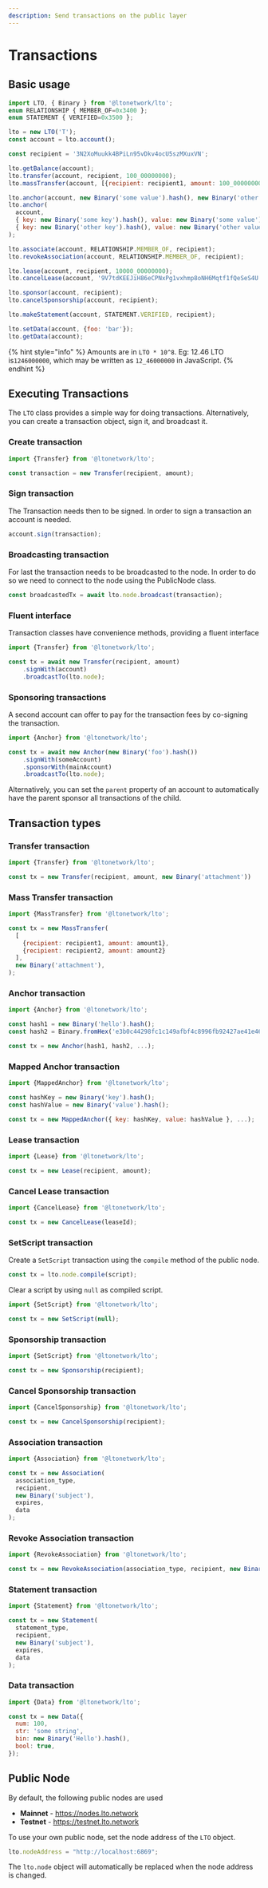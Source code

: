 ```yaml
---
description: Send transactions on the public layer
---
```


# Transactions

## Basic usage

```js
import LTO, { Binary } from '@ltonetwork/lto';
enum RELATIONSHIP { MEMBER_OF=0x3400 };
enum STATEMENT { VERIFIED=0x3500 };

lto = new LTO('T');
const account = lto.account();

const recipient = '3N2XoMuukk4BPiLn95vDkv4ocU5szMXuxVN';

lto.getBalance(account);
lto.transfer(account, recipient, 100_00000000);
lto.massTransfer(account, [{recipient: recipient1, amount: 100_00000000}, {recipient: recipient2, amount: 50_00000000}]);

lto.anchor(account, new Binary('some value').hash(), new Binary('other value').hash());
lto.anchor(
  account,
  { key: new Binary('some key').hash(), value: new Binary('some value').hash() },
  { key: new Binary('other key').hash(), value: new Binary('other value').hash() },
);

lto.associate(account, RELATIONSHIP.MEMBER_OF, recipient);
lto.revokeAssociation(account, RELATIONSHIP.MEMBER_OF, recipient);

lto.lease(account, recipient, 10000_00000000);
lto.cancelLease(account, '9V7tdKEEJiH86eCPNxPg1vxhmp8oNH6Mqtf1fQeSeS4U');

lto.sponsor(account, recipient);
lto.cancelSponsorship(account, recipient);

lto.makeStatement(account, STATEMENT.VERIFIED, recipient);

lto.setData(account, {foo: 'bar'});
lto.getData(account);
```

{% hint style="info" %}
Amounts are in `LTO * 10^8`. Eg: 12.46 LTO is`1246000000`, which may be written as `12_46000000` in JavaScript.
{% endhint %}

## Executing Transactions

The `LTO` class provides a simple way for doing transactions. Alternatively, you can create a transaction object, sign it, and broadcast it.

### Create transaction

```js
import {Transfer} from '@ltonetwork/lto';

const transaction = new Transfer(recipient, amount);
```

### Sign transaction

The Transaction needs then to be signed. In order to sign a transaction an account is needed.

```js
account.sign(transaction);
```

### Broadcasting transaction

For last the transaction needs to be broadcasted to the node. In order to do so we need to connect to the node using the PublicNode class.

```js
const broadcastedTx = await lto.node.broadcast(transaction);
```

### Fluent interface

Transaction classes have convenience methods, providing a fluent interface

```js
import {Transfer} from '@ltonetwork/lto';

const tx = await new Transfer(recipient, amount)
    .signWith(account)
    .broadcastTo(lto.node);
```

### Sponsoring transactions

A second account can offer to pay for the transaction fees by co-signing the transaction.

```js
import {Anchor} from '@ltonetwork/lto';

const tx = await new Anchor(new Binary('foo').hash())
    .signWith(someAccount)
    .sponsorWith(mainAccount)
    .broadcastTo(lto.node);
```

Alternatively, you can set the `parent` property of an account to automatically have the parent sponsor all transactions of the child.

## Transaction types

### Transfer transaction

```js
import {Transfer} from '@ltonetwork/lto';

const tx = new Transfer(recipient, amount, new Binary('attachment'))
```

### Mass Transfer transaction

```js
import {MassTransfer} from '@ltonetwork/lto';

const tx = new MassTransfer(
  [
    {recipient: recipient1, amount: amount1},
    {recipient: recipient2, amount: amount2}
  ],
  new Binary('attachment'),
);
```

### Anchor transaction

```js
import {Anchor} from '@ltonetwork/lto';

const hash1 = new Binary('hello').hash();
const hash2 = Binary.fromHex('e3b0c44298fc1c149afbf4c8996fb92427ae41e4649b934ca495991b7852b855');

const tx = new Anchor(hash1, hash2, ...);
```

### Mapped Anchor transaction

```javascript
import {MappedAnchor} from '@ltonetwork/lto';

const hashKey = new Binary('key').hash();
const hashValue = new Binary('value').hash();

const tx = new MappedAnchor({ key: hashKey, value: hashValue }, ...);
```

### Lease transaction

```js
import {Lease} from '@ltonetwork/lto';

const tx = new Lease(recipient, amount);
```

### Cancel Lease transaction

```js
import {CancelLease} from '@ltonetwork/lto';

const tx = new CancelLease(leaseId);
```

### SetScript transaction

Create a `SetScript` transaction using the `compile` method of the public node.

```js
const tx = lto.node.compile(script);
```

Clear a script by using `null` as compiled script.

```js
import {SetScript} from '@ltonetwork/lto';

const tx = new SetScript(null);
```

### Sponsorship transaction

```js
import {SetScript} from '@ltonetwork/lto';

const tx = new Sponsorship(recipient);
```

### Cancel Sponsorship transaction

```js
import {CancelSponsorship} from '@ltonetwork/lto';

const tx = new CancelSponsorship(recipient);
```

### Association transaction

```js
import {Association} from '@ltonetwork/lto';

const tx = new Association(
  association_type,
  recipient,
  new Binary('subject'),
  expires,
  data
);
```

### Revoke Association transaction

```js
import {RevokeAssociation} from '@ltonetwork/lto';

const tx = new RevokeAssociation(association_type, recipient, new Binary('subject'));

```

### Statement transaction

```javascript
import {Statement} from '@ltonetwork/lto';

const tx = new Statement(
  statement_type,
  recipient,
  new Binary('subject'),
  expires,
  data
);
```

### Data transaction

```javascript
import {Data} from '@ltonetwork/lto';

const tx = new Data({
  num: 100,
  str: 'some string',
  bin: new Binary('Hello').hash(),
  bool: true,
});
```

## Public Node

By default, the following public nodes are used

* **Mainnet** - https://nodes.lto.network
* **Testnet** - https://testnet.lto.network

To use your own public node, set the node address of the `LTO` object.

```javascript
lto.nodeAddress = "http://localhost:6869";
```

The `lto.node` object will automatically be replaced when the node address is changed.
